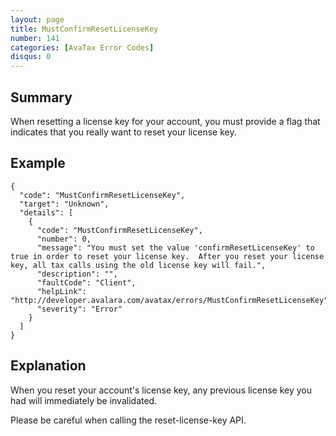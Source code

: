 ```yaml
---
layout: page
title: MustConfirmResetLicenseKey
number: 141
categories: [AvaTax Error Codes]
disqus: 0
---
```


## Summary

When resetting a license key for your account, you must provide a flag that indicates that you really want to reset your license key.

## Example

    {
      "code": "MustConfirmResetLicenseKey",
      "target": "Unknown",
      "details": [
        {
          "code": "MustConfirmResetLicenseKey",
          "number": 0,
          "message": "You must set the value 'confirmResetLicenseKey' to true in order to reset your license key.  After you reset your license key, all tax calls using the old license key will fail.",
          "description": "",
          "faultCode": "Client",
          "helpLink": "http://developer.avalara.com/avatax/errors/MustConfirmResetLicenseKey",
          "severity": "Error"
        }
      ]
    }

## Explanation

When you reset your account's license key, any previous license key you had will immediately be invalidated.

Please be careful when calling the reset-license-key API.
